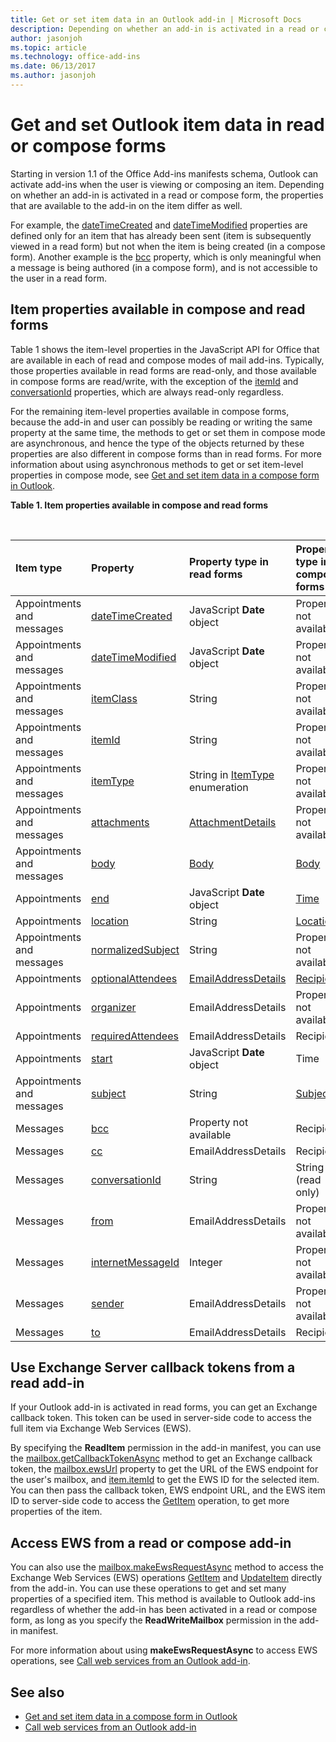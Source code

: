 ```yaml
---
title: Get or set item data in an Outlook add-in | Microsoft Docs
description: Depending on whether an add-in is activated in a read or compose form, the properties that are available to the add-in on an item differ.
author: jasonjoh
ms.topic: article
ms.technology: office-add-ins
ms.date: 06/13/2017
ms.author: jasonjoh
---
```


# Get and set Outlook item data in read or compose forms

Starting in version 1.1 of the Office Add-ins manifests schema, Outlook can activate add-ins when the user is viewing or composing an item. Depending on whether an add-in is activated in a read or compose form, the properties that are available to the add-in on the item differ as well.

For example, the [dateTimeCreated](https://docs.microsoft.com/javascript/office/objectmodel/requirement-set-1.5/Office.context.mailbox.item#datetimecreated-date) and [dateTimeModified](https://docs.microsoft.com/javascript/office/objectmodel/requirement-set-1.5/Office.context.mailbox.item#datetimemodified-date) properties are defined only for an item that has already been sent (item is subsequently viewed in a read form) but not when the item is being created (in a compose form). Another example is the [bcc](https://docs.microsoft.com/javascript/office/objectmodel/requirement-set-1.5/Office.context.mailbox.item#bcc-recipientsjavascriptapioutlook15officerecipients) property, which is only meaningful when a message is being authored (in a compose form), and is not accessible to the user in a read form.

## Item properties available in compose and read forms

Table 1 shows the item-level properties in the JavaScript API for Office that are available in each of read and compose modes of mail add-ins. Typically, those properties available in read forms are read-only, and those available in compose forms are read/write, with the exception of the [itemId](https://docs.microsoft.com/javascript/office/objectmodel/requirement-set-1.5/Office.context.mailbox.item#nullable-itemid-string) and [conversationId](https://docs.microsoft.com/javascript/office/objectmodel/requirement-set-1.5/Office.context.mailbox.item#nullable-conversationid-string) properties, which are always read-only regardless.

For the remaining item-level properties available in compose forms, because the add-in and user can possibly be reading or writing the same property at the same time, the methods to get or set them in compose mode are asynchronous, and hence the type of the objects returned by these properties are also different in compose forms than in read forms. For more information about using asynchronous methods to get or set item-level properties in compose mode, see [Get and set item data in a compose form in Outlook](get-and-set-item-data-in-a-compose-form.md).


**Table 1. Item properties available in compose and read forms**

<br/>

|**Item type**|**Property**|**Property type in read forms**|**Property type in compose forms**|
|:-----|:-----|:-----|:-----|
|Appointments and messages|[dateTimeCreated](https://docs.microsoft.com/javascript/office/objectmodel/requirement-set-1.5/Office.context.mailbox.item#datetimecreated-date)|JavaScript **Date** object|Property not available|
|Appointments and messages|[dateTimeModified](https://docs.microsoft.com/javascript/office/objectmodel/requirement-set-1.5/Office.context.mailbox.item#datetimemodified-date)|JavaScript **Date** object|Property not available|
|Appointments and messages|[itemClass](https://docs.microsoft.com/javascript/office/objectmodel/requirement-set-1.5/Office.context.mailbox.item#itemclass-string)|String|Property not available|
|Appointments and messages|[itemId](https://docs.microsoft.com/javascript/office/objectmodel/requirement-set-1.5/Office.context.mailbox.item#nullable-itemid-string)|String|Property not available|
|Appointments and messages|[itemType](https://docs.microsoft.com/javascript/office/objectmodel/requirement-set-1.5/Office.context.mailbox.item#itemtype-officemailboxenumsitemtypejavascriptapioutlook15officemailboxenumsitemtype)|String in [ItemType](https://docs.microsoft.com/javascript/api/outlook_1_5/office.mailboxenums.itemtype) enumeration|Property not available|
|Appointments and messages|[attachments](https://docs.microsoft.com/javascript/office/objectmodel/requirement-set-1.5/Office.context.mailbox.item#attachments-arrayattachmentdetailsjavascriptapioutlook15officeattachmentdetails)|[AttachmentDetails](https://docs.microsoft.com/javascript/api/outlook_1_5/office.attachmentdetails)|Property not available|
|Appointments and messages|[body](https://docs.microsoft.com/javascript/office/objectmodel/requirement-set-1.5/Office.context.mailbox.item#body-bodyjavascriptapioutlook15officebody)|[Body](https://docs.microsoft.com/javascript/api/outlook_1_5/office.Body)|[Body](https://docs.microsoft.com/javascript/api/outlook_1_5/office.Body)|
|Appointments|[end](https://docs.microsoft.com/javascript/office/objectmodel/requirement-set-1.5/Office.context.mailbox.item#end-datetimejavascriptapioutlook15officetime)|JavaScript **Date** object|[Time](https://docs.microsoft.com/javascript/api/outlook_1_5/office.Time)|
|Appointments|[location](https://docs.microsoft.com/javascript/office/objectmodel/requirement-set-1.5/Office.context.mailbox.item#location-stringlocationjavascriptapioutlook15officelocation)|String|[Location](https://docs.microsoft.com/javascript/api/outlook_1_5/office.Location)|
|Appointments and messages|[normalizedSubject](https://docs.microsoft.com/javascript/office/objectmodel/requirement-set-1.5/Office.context.mailbox.item#normalizedsubject-string)|String|Property not available|
|Appointments|[optionalAttendees](https://docs.microsoft.com/javascript/office/objectmodel/requirement-set-1.5/Office.context.mailbox.item#optionalattendees-arrayemailaddressdetailsjavascriptapioutlook15officeemailaddressdetailsrecipientsjavascriptapioutlook15officerecipients)|[EmailAddressDetails](https://docs.microsoft.com/javascript/api/outlook_1_5/office.emailaddressdetails)|[Recipients](https://docs.microsoft.com/javascript/api/outlook_1_5/office.Recipients)|
|Appointments|[organizer](https://docs.microsoft.com/javascript/office/objectmodel/requirement-set-1.5/Office.context.mailbox.item#organizer-emailaddressdetailsjavascriptapioutlook15officeemailaddressdetails)|EmailAddressDetails|Property not available|
|Appointments|[requiredAttendees](https://docs.microsoft.com/javascript/office/objectmodel/requirement-set-1.5/Office.context.mailbox.item#requiredattendees-arrayemailaddressdetailsjavascriptapioutlook15officeemailaddressdetailsrecipientsjavascriptapioutlook15officerecipients)|EmailAddressDetails|Recipients|
|Appointments|[start](https://docs.microsoft.com/javascript/office/objectmodel/requirement-set-1.5/Office.context.mailbox.item#start-datetimejavascriptapioutlook15officetime)|JavaScript **Date** object|Time|
|Appointments and messages|[subject](https://docs.microsoft.com/javascript/office/objectmodel/requirement-set-1.5/Office.context.mailbox.item#subject-stringsubjectjavascriptapioutlook15officesubject)|String|[Subject](https://docs.microsoft.com/javascript/api/outlook_1_5/office.Subject)|
|Messages|[bcc](https://docs.microsoft.com/javascript/office/objectmodel/requirement-set-1.5/Office.context.mailbox.item#bcc-recipientsjavascriptapioutlook15officerecipients)|Property not available|Recipients|
|Messages|[cc](https://docs.microsoft.com/javascript/office/objectmodel/requirement-set-1.5/Office.context.mailbox.item#cc-arrayemailaddressdetailsjavascriptapioutlook15officeemailaddressdetailsrecipientsjavascriptapioutlook15officerecipients)|EmailAddressDetails|Recipients|
|Messages|[conversationId](https://docs.microsoft.com/javascript/office/objectmodel/requirement-set-1.5/Office.context.mailbox.item#nullable-conversationid-string)|String|String (read only)|
|Messages|[from](https://docs.microsoft.com/javascript/office/objectmodel/requirement-set-1.5/Office.context.mailbox.item#from-emailaddressdetailsjavascriptapioutlook15officeemailaddressdetails)|EmailAddressDetails|Property not available|
|Messages|[internetMessageId](https://docs.microsoft.com/javascript/office/objectmodel/requirement-set-1.5/Office.context.mailbox.item#internetmessageid-string)|Integer|Property not available|
|Messages|[sender](https://docs.microsoft.com/javascript/office/objectmodel/requirement-set-1.5/Office.context.mailbox.item#sender-emailaddressdetailsjavascriptapioutlook15officeemailaddressdetails)|EmailAddressDetails|Property not available|
|Messages|[to](https://docs.microsoft.com/javascript/office/objectmodel/requirement-set-1.5/Office.context.mailbox.item#to-arrayemailaddressdetailsjavascriptapioutlook15officeemailaddressdetailsrecipientsjavascriptapioutlook15officerecipients)|EmailAddressDetails|Recipients|

## Use Exchange Server callback tokens from a read add-in

If your Outlook add-in is activated in read forms, you can get an Exchange callback token. This token can be used in server-side code to access the full item via Exchange Web Services (EWS).

By specifying the **ReadItem** permission in the add-in manifest, you can use the [mailbox.getCallbackTokenAsync](https://docs.microsoft.com/javascript/office/objectmodel/requirement-set-1.5/Office.context.mailbox#getcallbacktokenasyncoptions-callback) method to get an Exchange callback token, the [mailbox.ewsUrl](https://docs.microsoft.com/javascript/office/objectmodel/requirement-set-1.5/Office.context.mailbox#ewsurl-string) property to get the URL of the EWS endpoint for the user's mailbox, and [item.itemId](https://docs.microsoft.com/javascript/office/objectmodel/requirement-set-1.5/Office.context.mailbox.item#nullable-itemid-string) to get the EWS ID for the selected item. You can then pass the callback token, EWS endpoint URL, and the EWS item ID to server-side code to access the [GetItem](https://docs.microsoft.com/exchange/client-developer/web-service-reference/getitem-operation) operation, to get more properties of the item.


## Access EWS from a read or compose add-in

You can also use the [mailbox.makeEwsRequestAsync](https://docs.microsoft.com/javascript/office/objectmodel/requirement-set-1.5/Office.context.mailbox#makeewsrequestasyncdata-callback-usercontext) method to access the Exchange Web Services (EWS) operations [GetItem](https://docs.microsoft.com/exchange/client-developer/web-service-reference/getitem-operation) and [UpdateItem](https://docs.microsoft.com/exchange/client-developer/web-service-reference/updateitem-operation) directly from the add-in. You can use these operations to get and set many properties of a specified item. This method is available to Outlook add-ins regardless of whether the add-in has been activated in a read or compose form, as long as you specify the **ReadWriteMailbox** permission in the add-in manifest.

For more information about using **makeEwsRequestAsync** to access EWS operations, see [Call web services from an Outlook add-in](web-services.md).


## See also

- [Get and set item data in a compose form in Outlook](get-and-set-item-data-in-a-compose-form.md)
- [Call web services from an Outlook add-in](web-services.md)
    



